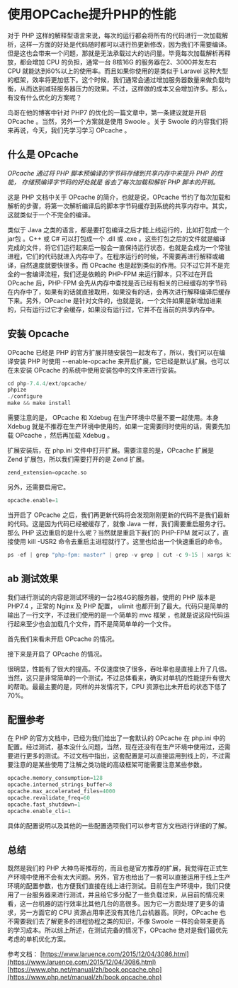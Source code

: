 # 使用OPCache提升PHP的性能

对于 PHP 这样的解释型语言来说，每次的运行都会将所有的代码进行一次加载解析，这样一方面的好处是代码随时都可以进行热更新修改，因为我们不需要编译。但是这也会带来一个问题，那就是无法承载过大的访问量。毕竟每次加载解析再释放，都会增加 CPU 的负担，通常一台 8核16G 的服务器在2、3000并发左右 CPU 就能达到60%以上的使用率。而且如果你使用的是类似于 Laravel 这种大型的框架，效率将更加低下。这个时候，我们通常会通过增加服务器数量来做负载均衡，从而达到减轻服务器压力的效果。不过，这样做的成本又会增加许多。那么，有没有什么优化的方案呢？

鸟哥在他的博客中针对 PHP7 的优化的一篇文章中，第一条建议就是开启 OPcache 。当然，另外一个方案就是使用 Swoole 。关于 Swoole 的内容我们将来再说，今天，我们先学习学习 OPcache 。

## 什么是 OPcache

*OPcache 通过将 PHP 脚本预编译的字节码存储到共享内存中来提升 PHP 的性能， 存储预编译字节码的好处就是 省去了每次加载和解析 PHP 脚本的开销。*

这是 PHP 文档中关于 OPcache 的简介，也就是说，OPcache 节约了每次加载和解析的步骤，将第一次解析编译后的脚本字节码缓存到系统的共享内存中。其实，这就类似于一个不完全的编译。

类似于 Java 之类的语言，都是要打包编译之后才能上线运行的，比如打包成一个 jar包 。C++ 或 C# 可以打包成一个 .dll 或 .exe 。这些打包之后的文件就是编译完成的文件，将它们运行起来后一般会一直保持运行状态，也就是会成为一个常驻进程，它们的代码就进入内存中了。在程序运行的时候，不需要再进行解释或编译，自然速度就要快很多。而 OPcache 也是起到类似的作用。只不过它并不是完全的一套编译流程，我们还是依赖的 PHP-FPM 来运行脚本，只不过在开启 OPcache 后，PHP-FPM 会先从内存中查找是否已经有相关的已经缓存的字节码在内存中了，如果有的话就直接取用，如果没有的话，会再次进行解释编译后缓存下来。另外，OPcache 是针对文件的，也就是说，一个文件如果是新增加进来的，只有运行过它才会缓存，如果没有运行过，它并不在当前的共享内存中。

## 安装 Opcache

OPcache 已经是 PHP 的官方扩展并随安装包一起发布了，所以，我们可以在编译安装 PHP 时使用 --enable-opcache 来开启扩展，它已经是默认扩展。也可以在未安装 OPcache 的系统中使用安装包中的文件来进行安装。

```php
cd php-7.4.4/ext/opcache/
phpize
./configure
make && make install
```

需要注意的是， OPcache 和 Xdebug 在生产环境中尽量不要一起使用。本身 Xdebug 就是不推荐在生产环境中使用的，如果一定需要同时使用的话，需要先加载 OPcache ，然后再加载 Xdebug 。

扩展安装后，在 php.ini 文件中打开扩展。需要注意的是，OPcache 扩展是 Zend 扩展包，所以我们需要打开的是 Zend 扩展。

```php
zend_extension=opcache.so
```

另外，还需要启用它。

```php
opcache.enable=1
```

当开启了 OPcache 之后，我们再更新代码将会发现刚刚更新的代码不是我们最新的代码。这是因为代码已经被缓存了，就像 Java 一样，我们需要重启服务才行。那么 PHP 这边重启的是什么呢？当然就是重启下我们的 PHP-FPM 就可以了，直接使用 kill -USR2 命令去重启主进程就行了。这里也给出一个快速重启的命令。

```php
ps -ef | grep "php-fpm: master" | grep -v grep | cut -c 9-15 | xargs kill -USR2
```

## ab 测试效果

我们进行测试的内容是测试环境的一台2核4G的服务器，使用的 PHP 版本是 PHP7.4 ，正常的 Nginx 及 PHP 配置， ulimit 也都开到了最大。代码只是简单的输出了一行文字，不过我们使用的是一个简单的 mvc 框架 ，也就是说这段代码运行起来至少也会加载几个文件，而不是简简单单的一个文件。

首先我们来看未开启 OPcache 的情况。

[]()

接下来是开启了 OPcache 的情况。

[]()

很明显，性能有了很大的提高。不仅速度快了很多，吞吐率也是直接上升了几倍。当然，这只是非常简单的一个测试，不过总体看来，确实对单机的性能提升有很大的帮助。最最主要的是，同样的并发情况下，CPU 资源也比未开启的状态下低了70%。

## 配置参考

在 PHP 的官方文档中，已经为我们给出了一套默认的 OPcache 在 php.ini 中的配置。经过测试，基本没什么问题，当然，现在还没有在生产环境中使用过，还需要进行更多的测试。不过文档中指出，这套配置是可以直接运用到线上的，不过需要注意的是某些使用了注解之类功能的高级框架可能需要注意某些参数。

```php
opcache.memory_consumption=128
opcache.interned_strings_buffer=8
opcache.max_accelerated_files=4000
opcache.revalidate_freq=60
opcache.fast_shutdown=1
opcache.enable_cli=1
```

具体的配置说明以及其他的一些配置选项我们可以参考官方文档进行详细的了解。

## 总结

既然是我们的 PHP 大神鸟哥推荐的，而且也是官方推荐的扩展，我觉得在正式生产环境中使用不会有太大问题。另外，官方也给出了一套可以直接运用于线上生产环境的配置参数，也方便我们直接在线上进行测试。目前在生产环境中，我们只使用了一台服务器来进行测试，并且给它多分配了一些负载过来，从目前的情况来看，这一台机器的运行效率比其他几台的高很多。因为它一方面处理了更多的请求，另一方面它的 CPU 资源占用率还没有其他几台机器高。同时，OPcache 也不需要我们去了解更多的进程协程之类的知识，不像 Swoole 一样的会带来更高的学习成本。所以综上所述，在测试完备的情况下，OPcache 绝对是我们最优先考虑的单机优化方案。

参考文档：
[https://www.laruence.com/2015/12/04/3086.html](https://www.laruence.com/2015/12/04/3086.html)
[https://www.php.net/manual/zh/book.opcache.php](https://www.php.net/manual/zh/book.opcache.php)

